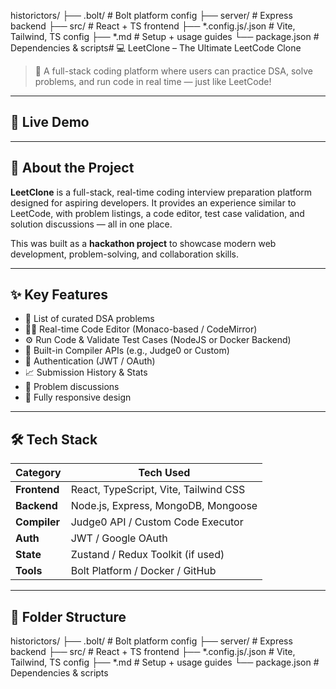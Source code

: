 historictors/
├── .bolt/ # Bolt platform config
├── server/ # Express backend
├── src/ # React + TS frontend
├── *.config.js/.json # Vite, Tailwind, TS config
├── *.md # Setup + usage guides
└── package.json # Dependencies & scripts# 💻 LeetClone – The Ultimate LeetCode Clone

> 🚀 A full-stack coding platform where users can practice DSA, solve problems, and run code in real time — just like LeetCode!

---

## 🔗 Live Demo


---

## 🧠 About the Project

**LeetClone** is a full-stack, real-time coding interview preparation platform designed for aspiring developers. It provides an experience similar to LeetCode, with problem listings, a code editor, test case validation, and solution discussions — all in one place.

This was built as a **hackathon project** to showcase modern web development, problem-solving, and collaboration skills.

---

## ✨ Key Features

- 🧾 List of curated DSA problems
- 👨‍💻 Real-time Code Editor (Monaco-based / CodeMirror)
- ⚙️ Run Code & Validate Test Cases (NodeJS or Docker Backend)
- 🧪 Built-in Compiler APIs (e.g., Judge0 or Custom)
- 🔐 Authentication (JWT / OAuth)
- 📈 Submission History & Stats
- 💬 Problem discussions
- 📱 Fully responsive design

---

## 🛠️ Tech Stack

| Category        | Tech Used                            |
|----------------|---------------------------------------|
| **Frontend**    | React, TypeScript, Vite, Tailwind CSS |
| **Backend**     | Node.js, Express, MongoDB, Mongoose   |
| **Compiler**    | Judge0 API / Custom Code Executor     |
| **Auth**        | JWT / Google OAuth                    |
| **State**       | Zustand / Redux Toolkit (if used)     |
| **Tools**       | Bolt Platform / Docker / GitHub       |

---

## 📁 Folder Structure

historictors/
├── .bolt/ # Bolt platform config
├── server/ # Express backend
├── src/ # React + TS frontend
├── *.config.js/.json # Vite, Tailwind, TS config
├── *.md # Setup + usage guides
└── package.json # Dependencies & scripts

